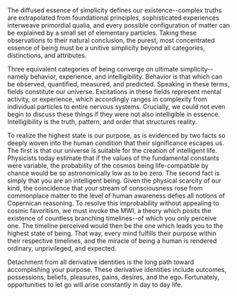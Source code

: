 The diffused essence of simplicity defines our existence--complex truths are extrapolated from foundational principles, sophisticated experiences interweave primordial qualia, and every possible configuration of matter can be explained by a small set of elementary particles. Taking these observations to their natural conclusion, the purest, most concentrated essence of being must be a unitive simplicity beyond all categories, distinctions, and attributes. 

Three equivalent categories of being converge on ultimate simplicity--namely behavior, experience, and intelligibility. Behavior is that which can be observed, quantified, measured, and predicted. Speaking in these terms, fields constitute our universe. Excitations in these fields represent mental activity, or experience, which accordingly ranges in complexity from individual particles to entire nervous systems. Crucially, we could not even begin to discuss these things if they were not also intelligible in essence. Intelligibility is the truth, pattern, and order that structures reality.

To realize the highest state is our purpose, as is evidenced by two facts so deeply woven into the human condition that their significance escapes us. The first is that our universe is suitable for the creation of intelligent life. Physicists today estimate that if the values of the fundamental constants were variable, the probability of the cosmos being life-compatible by chance would be so astronomically low as to be zero. The second fact is simply that you are an intelligent being. Given the physical scarcity of our kind, the coincidence that your stream of consciousness rose from commonplace matter to the level of human awareness defies all notions of Copernican reasoning. To resolve this improbability without appealing to cosmic favoritism, we must invoke the MWI, a theory which posits the existence of countless branching timelines--of which you only perceive one. The timeline perceived would then be the one which leads you to the highest state of being. That way, every mind fulfills their purpose within their respective timelines, and the miracle of being a human is rendered ordinary, unprivileged, and expected.

Detachment from all derivative identities is the long path toward accomplishing your purpose. These derivative identities include outcomes, possessions, beliefs, pleasures, pains, desires, and the ego. Fortunately, opportunities to let go will arise constantly in day to day life.
